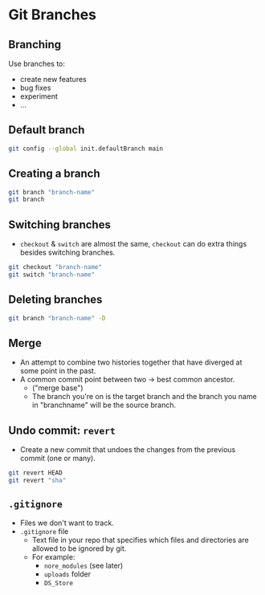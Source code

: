 # Git Branches

## Branching

Use branches to:

- create new features
- bug fixes
- experiment
- ...

## Default branch

```sh
git config --global init.defaultBranch main
```

## Creating a branch

```sh
git branch "branch-name"
git branch
```

## Switching branches

- `checkout` & `switch` are almost the same, `checkout` can do extra things besides switching branches.

```sh
git checkout "branch-name"
git switch "branch-name"
```

## Deleting branches

```sh
git branch "branch-name" -D
```

## Merge

- An attempt to combine two histories together that have diverged at some point in the past.
- A common commit point between two -> best common ancestor.
  - ("merge base")
  - The branch you're on is the target branch and the branch you name in "branchname" will be the source branch.

## Undo commit: `revert`

- Create a new commit that undoes the changes from the previous commit (one or many).

```sh
git revert HEAD
git revert "sha"
```

## `.gitignore`

- Files we don't want to track.
- `.gitignore` file
  - Text file in your repo that specifies which files and directories are allowed to be ignored by git.
  - For example:
    - `nore_modules` (see later)
    - `uploads` folder
    - `DS_Store`
